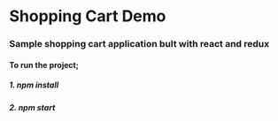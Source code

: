 # Shopping Cart Demo

### Sample shopping cart application bult with react and redux

#### To run the project;
##### **1. npm install**
##### **2. npm start**


